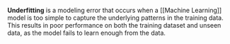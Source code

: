 **Underfitting** is a modeling error that occurs when a [[Machine Learning]] model is too simple to capture the underlying patterns in the training data. This results in poor performance on both the training dataset and unseen data, as the model fails to learn enough from the data.